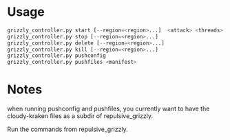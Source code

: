 Usage
=====

```python
grizzly_controller.py start [--region=<region>...]  <attack> <threads> <instances> <ttl> <time>
grizzly_controller.py stop [--region=<region>...]
grizzly_controller.py delete [--region=<region>...]
grizzly_controller.py kill [--region=<region>...]
grizzly_controller.py pushconfig
grizzly_controller.py pushfiles <manifest>
```

Notes
=====
when running pushconfig and pushfiles, you currently want to have the cloudy-kraken files as a subdir of repulsive_grizzly.

Run the commands from repulsive_grizzly.
